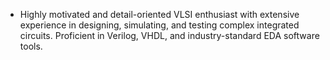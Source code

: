 - Highly motivated and detail-oriented VLSI enthusiast with extensive experience in designing, simulating, and testing complex integrated circuits. Proficient in Verilog, VHDL, and industry-standard EDA software tools.

<!---
selvaganesh0/selvaganesh0 is a ✨ special ✨ repository because its `README.md` (this file) appears on your GitHub profile.
You can click the Preview link to take a look at your changes.
--->
